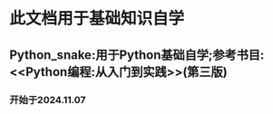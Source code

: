 # 此文档用于基础知识自学  

## **Python_snake**:用于Python基础自学;参考书目:<<**Python编程:从入门到实践**>>(第三版)
### 开始于2024.11.07
